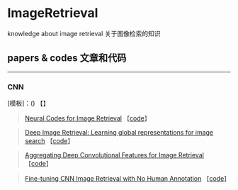 # ImageRetrieval 
knowledge about image retrieval 关于图像检索的知识

## papers & codes 文章和代码
---
### CNN
[模板]：() 【[]()】
>[Neural Codes for Image Retrieval](https://arxiv.org/abs/1404.1777) 【[code](https://github.com/arbabenko/Spoc)】

>[Deep Image Retrieval: Learning global representations for image search]() 【[code](https://github.com/figitaki/deep-retrieval)】

>[Aggregating Deep Convolutional Features for Image Retrieval]() 【[code](https://github.com/arbabenko/Spoc)】

>[Fine-tuning CNN Image Retrieval with No Human Annotation](https://arxiv.org/abs/1711.02512v1) 【[code](http://cmp.felk.cvut.cz/cnnimageretrieval/)】
